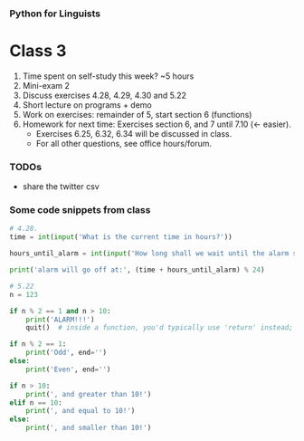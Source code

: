 ### Python for Linguists ###
# Class 3 # 

1. Time spent on self-study this week? ~5 hours
2. Mini-exam 2
3. Discuss exercises 4.28, 4.29, 4.30 and 5.22
4. Short lecture on programs + demo
5. Work on exercises: remainder of 5, start section 6 (functions)
6. Homework for next time: Exercises section 6, and 7 until 7.10 (<- easier).
   - Exercises 6.25, 6.32, 6.34 will be discussed in class.
   - For all other questions, see office hours/forum.


### TODOs
- share the twitter csv 

### Some code snippets from class

```python
# 4.28.
time = int(input('What is the current time in hours?'))

hours_until_alarm = int(input('How long shall we wait until the alarm sounds?'))

print('alarm will go off at:', (time + hours_until_alarm) % 24)
```


```python
# 5.22
n = 123

if n % 2 == 1 and n > 10:
    print('ALARM!!!')
    quit()  # inside a function, you'd typically use 'return' instead; inside a loop (later section), `continue` or `break`

if n % 2 == 1:
    print('Odd', end='')
else:
    print('Even', end='')

if n > 10:
    print(', and greater than 10!')
elif n == 10:
    print(', and equal to 10!')
else:
    print(', and smaller than 10!')
```